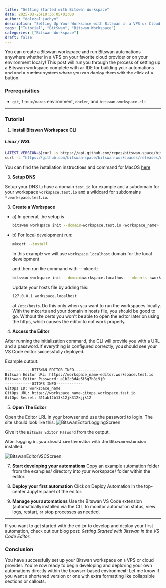 ```yaml
---
title: "Getting Started with Bitswan Workspace"
date: 2025-03-25T10:36:05+01:00
author: "dolezal_jachym"
description: "Setting Up Your Workspace with Bitswan on a VPS or Cloud Provider"
tags: ["Tutorial", "BitSwan", "Bitswan Workspace"]
categories: ["Bitswan Workspace"]
draft: false
---
```


You can create a Bitswan workspace and run Bitswan automations anywhere whether in a VPS on your favorite cloud provider or on your environment locally! This post will run you through the process of setting up a Bitswan workspace complete with an IDE for building your automations and and a runtime system where you can deploy them with the click of a button.

### Prerequisities

- `git`, `linux/macos` environment, `docker`, and `bitswan-workspace-cli`

---

### Tutorial

1. **Install Bitswan Workspace CLI**

##### Linux / WSL
```bash
LATEST_VERSION=$(curl -s https://api.github.com/repos/bitswan-space/bitswan-workspaces/releases/latest | grep -Po '"tag_name": "\K.*?(?=")')
curl -L "https://github.com/bitswan-space/bitswan-workspaces/releases/download/${LATEST_VERSION}/bitswan-workspaces_${LATEST_VERSION}_linux_amd64.tar.gz" | tar -xz
```

You can find the installation instructions and command for MacOS [here](https://github.com/bitswan-space/bitswan-workspaces)

3. **Setup DNS**

Setup your DNS to have a domain `test.io` for example and a subdomain for your workspace `workspace.test.io` and a wildcard for subdomains `*.workspace.test.io`.

3. **Create a Workspace**
- a) In general, the setup is
   ```bash
   bitswan workspace init --domain=workspace.test.io <workspace_name>
   ```

- b) For local development run:
    
   ```bash
   mkcert --install
   ```
    
   In this example we will use `workspace.localhost` domain for the local development
    
   and then run the command with --mkcert:
    
   ```bash
   bitswan workspace init --domain=workspace.localhost --mkcerts <workspace_name>
   ```
    
   Update your hosts file by adding this:
    
   ```bash
   127.0.0.1 workspace.localhost
   ```
   at `/etc/hosts`. Do this only when you want to run the workspaces locally. With the mkcerts and your domain in hosts file, you should be good to go. Without the certs you won't be able to open the editor later on using the https, which causes the editor to not work properly.

4. **Access the Editor**

After running the initialization command, the CLI will provide you with a URL and a password. If everything is configured correctly, you should see your VS Code editor successfully deployed.

Example output:
```bash
------------BITSWAN EDITOR INFO------------
Bitswan Editor URL: https://workspace_name-editor.workspace.test.io
Bitswan Editor Password: a1b2c3d4e5f6g7h8i9j0
------------GITOPS INFO------------
GitOps ID: workspace_name
GitOps URL: https://workspace_name-gitops.workspace.test.io
GitOps Secret: 321ab12b13k12jk312kjjk12
```

5. **Open The Editor**

Open the Editor URL in your browser and use the password to login. The site should look like this:
![BitswanEditorLoggingScreen](/images/webforms/login_page.png)

Give it the `Bitswan Editor Pasword` from the output.

After logging in, you should see the editor with the Bitswan extension installed.

![BitswanEditorVSCScreen](/images/webforms/vsc_page.png)

7. **Start developing your automations**
Copy an example automation folder from the examples/ directory into your workspace/ folder within the editor.

8. **Deploy your first automation**
Click on Deploy Automation in the top-center Jupyter panel of the editor.

9. **Manage your automations**
Use the Bitswan VS Code extension (automatically installed via the CLI) to monitor automation status, view logs, restart, or stop processes as needed.

--------------

If you want to get started with the editor to develop and deploy your first automation, check out our blog post: *Getting Started with Bitswan in the VS Code Editor*.

### Conclusion
You have successfully set up your Bitswan workspace on a VPS or cloud provider. You're now ready to begin developing and deploying your own automations directly within the browser-based environment! Let me know if you want a shortened version or one with extra formatting like collapsible sections or callouts.
